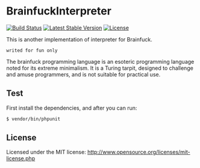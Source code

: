 BrainfuckInterpreter
====================

[![Build Status](https://travis-ci.org/dotzero/brainfuck-php.svg?branch=master)](https://travis-ci.org/dotzero/brainfuck-php)
[![Latest Stable Version](https://poser.pugx.org/dotzero/brainfuck/version)](https://packagist.org/packages/dotzero/brainfuck)
[![License](https://poser.pugx.org/dotzero/brainfuck/license)](https://packagist.org/packages/dotzero/brainfuck)

This is another implementation of interpreter for Brainfuck.

    writed for fun only

The brainfuck programming language is an esoteric programming language
noted for its extreme minimalism. It is a Turing tarpit, designed
to challenge and amuse programmers, and is not suitable for practical use.

## Test

First install the dependencies, and after you can run:

```bash
$ vendor/bin/phpunit
```

## License

Licensed under the MIT license: http://www.opensource.org/licenses/mit-license.php
